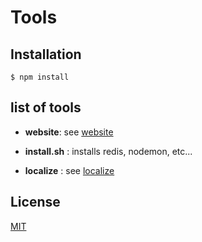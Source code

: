 
# Tools





## Installation

```shell
$ npm install
```


## list of tools


* **website**: see 
[website](https://github.com/ppppess/ppppess/blob/master/FAQ.md)


* **install.sh** : 
installs redis, nodemon, etc...


* **localize** : 
see 
[localize](https://github.com/ppppess/ppppess/blob/master/tools/localize.md)








License
-------
[MIT](https://github.com/ppppess/ppppess/blob/master/LICENCE)


